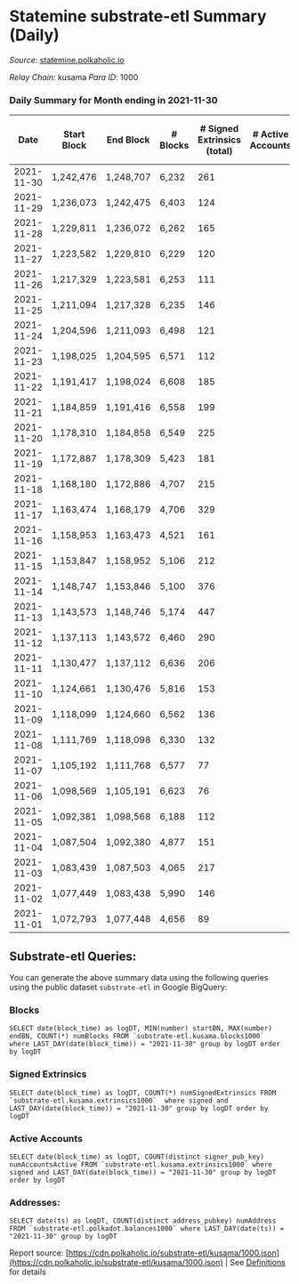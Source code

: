 # Statemine substrate-etl Summary (Daily)

_Source_: [statemine.polkaholic.io](https://statemine.polkaholic.io)

*Relay Chain*: kusama
*Para ID*: 1000



### Daily Summary for Month ending in 2021-11-30


| Date | Start Block | End Block | # Blocks | # Signed Extrinsics (total) | # Active Accounts | # Passive | # New | # Addresses with Balances | # Events | # Transfers | # XCM Transfers In | # XCM Transfers Out |
| ---- | ----------- | --------- | -------- | --------------------------- | ----------------- | --------- | ----- | ------------------------- | -------- | ----------- | ------------------ | ------------------- |
| 2021-11-30 | 1,242,476 | 1,248,707 | 6,232  | 261 |  |  |  | 15,154 | 16,662 | 3,305 ($81,531.25) | 49 ($2,864.50) |   |
| 2021-11-29 | 1,236,073 | 1,242,475 | 6,403  | 124 |  |  |  | 15,079 | 15,311 | 2,015 ($36,809.83) | 33 ($867.99) |   |
| 2021-11-28 | 1,229,811 | 1,236,072 | 6,262  | 165 |  |  |  |  | 15,611 | 2,544 ($831,380.25) | 38 ($639.11) |   |
| 2021-11-27 | 1,223,582 | 1,229,810 | 6,229  | 120 |  |  |  | 15,007 | 14,967 | 2,059 ($159,527.57) | 34 ($247.71) |   |
| 2021-11-26 | 1,217,329 | 1,223,581 | 6,253  | 111 |  |  |  | 14,967 | 14,869 | 1,969 ($318,772.13) | 15 ($629.71) |   |
| 2021-11-25 | 1,211,094 | 1,217,328 | 6,235  | 146 |  |  |  | 14,941 | 15,531 | 2,547 ($424,904.84) | 24 ($595.55) |   |
| 2021-11-24 | 1,204,596 | 1,211,093 | 6,498  | 121 |  |  |  | 14,890 | 15,601 | 2,213 ($155,292.48) | 16 ($374.94) |   |
| 2021-11-23 | 1,198,025 | 1,204,595 | 6,571  | 112 |  |  |  | 14,842 | 15,476 | 1,935 ($146,685.27) | 23 ($635.88) |   |
| 2021-11-22 | 1,191,417 | 1,198,024 | 6,608  | 185 |  |  |  | 14,798 | 16,989 | 2,978 ($420,645.05) | 41 ($4,220.86) |   |
| 2021-11-21 | 1,184,859 | 1,191,416 | 6,558  | 199 |  |  |  | 14,738 | 16,724 | 2,931 ($261,734.56) | 51 ($1,993.82) |   |
| 2021-11-20 | 1,178,310 | 1,184,858 | 6,549  | 225 |  |  |  | 14,683 | 16,858 | 3,075 ($496,018.59) | 34 ($842.06) |   |
| 2021-11-19 | 1,172,887 | 1,178,309 | 5,423  | 181 |  |  |  | 14,623 | 14,009 | 2,574 ($484,185.76) | 37 ($721.56) |   |
| 2021-11-18 | 1,168,180 | 1,172,886 | 4,707  | 215 |  |  |  | 14,577 | 12,593 | 2,418 ($195,889.98) | 62 ($828.97) |   |
| 2021-11-17 | 1,163,474 | 1,168,179 | 4,706  | 329 |  |  |  | 14,515 | 24,698 | 3,072 ($1,416,588.06) | 69 ($10,509.48) |   |
| 2021-11-16 | 1,158,953 | 1,163,473 | 4,521  | 161 |  |  |  | 14,458 | 12,034 | 2,305 ($349,657.11) | 54 ($2,237.23) |   |
| 2021-11-15 | 1,153,847 | 1,158,952 | 5,106  | 212 |  |  |  | 14,400 | 14,068 | 3,083 ($247,381.40) | 52 ($1,007.21) |   |
| 2021-11-14 | 1,148,747 | 1,153,846 | 5,100  | 376 |  |  |  | 14,325 | 15,532 | 4,001 ($706,013.01) | 107 ($3,284.60) |   |
| 2021-11-13 | 1,143,573 | 1,148,746 | 5,174  | 447 |  |  |  | 14,211 | 15,978 | 4,124 ($1,039,422.69) | 95 ($1,964.13) |   |
| 2021-11-12 | 1,137,113 | 1,143,572 | 6,460  | 290 |  |  |  |  | 17,652 | 3,735 ($18,108,398.78) | 77 ($1,410.85) |   |
| 2021-11-11 | 1,130,477 | 1,137,112 | 6,636  | 206 |  |  |  | 13,985 | 16,641 | 2,700 ($210,640.91) | 41 ($6,197.74) |   |
| 2021-11-10 | 1,124,661 | 1,130,476 | 5,816  | 153 |  |  |  | 13,950 | 14,352 | 2,187 ($235,732.25) | 29 ($4,110.85) |   |
| 2021-11-09 | 1,118,099 | 1,124,660 | 6,562  | 136 |  |  |  | 13,924 | 15,874 | 2,213 ($433,605.78) | 20 ($242.32) |   |
| 2021-11-08 | 1,111,769 | 1,118,098 | 6,330  | 132 |  |  |  | 13,874 | 15,975 | 2,505 ($132,767.21) | 34 ($1,072.37) |   |
| 2021-11-07 | 1,105,192 | 1,111,768 | 6,577  | 77 |  |  |  | 13,773 | 14,982 | 1,550 ($240,796.20) | 22 ($540.83) |   |
| 2021-11-06 | 1,098,569 | 1,105,191 | 6,623  | 76 |  |  |  | 13,752 | 14,969 | 1,477 ($127,149.94) | 10 ($107.18) |   |
| 2021-11-05 | 1,092,381 | 1,098,568 | 6,188  | 112 |  |  |  | 13,733 | 14,706 | 1,918 ($532,415.62) | 20 ($100.58) |   |
| 2021-11-04 | 1,087,504 | 1,092,380 | 4,877  | 151 |  |  |  | 13,699 | 12,576 | 2,284 ($261,942.79) | 27 ($1,716.01) |   |
| 2021-11-03 | 1,083,439 | 1,087,503 | 4,065  | 217 |  |  |  | 13,677 | 10,749 | 1,962 ($553,447.70) | 34 ($1,240.83) |   |
| 2021-11-02 | 1,077,449 | 1,083,438 | 5,990  | 146 |  |  |  | 13,642 | 14,908 | 2,283 ($444,587.69) | 18 ($261.73) |   |
| 2021-11-01 | 1,072,793 | 1,077,448 | 4,656  | 89 |  |  |  | 13,625 | 11,326 | 1,570 ($131,045.17) | 23 ($662.62) |   |

## Substrate-etl Queries:
You can generate the above summary data using the following queries using the public dataset `substrate-etl` in Google BigQuery:


### Blocks
```
SELECT date(block_time) as logDT, MIN(number) startBN, MAX(number) endBN, COUNT(*) numBlocks FROM `substrate-etl.kusama.blocks1000`  where LAST_DAY(date(block_time)) = "2021-11-30" group by logDT order by logDT
```


### Signed Extrinsics
```
SELECT date(block_time) as logDT, COUNT(*) numSignedExtrinsics FROM `substrate-etl.kusama.extrinsics1000`  where signed and LAST_DAY(date(block_time)) = "2021-11-30" group by logDT order by logDT
```


### Active Accounts
```
SELECT date(block_time) as logDT, COUNT(distinct signer_pub_key) numAccountsActive FROM `substrate-etl.kusama.extrinsics1000` where signed and LAST_DAY(date(block_time)) = "2021-11-30" group by logDT order by logDT
```


### Addresses:
```
SELECT date(ts) as logDT, COUNT(distinct address_pubkey) numAddress FROM `substrate-etl.polkadot.balances1000` where LAST_DAY(date(ts)) = "2021-11-30" group by logDT
```



Report source: [https://cdn.polkaholic.io/substrate-etl/kusama/1000.json](https://cdn.polkaholic.io/substrate-etl/kusama/1000.json) | See [Definitions](/DEFINITIONS.md) for details
